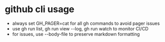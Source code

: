# github cli usage

- always set GH_PAGER=cat for all gh commands to avoid pager issues
- use gh run list, gh run view --log, gh run watch to monitor CI/CD
- for issues, use --body-file to preserve markdown formatting
